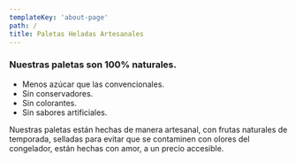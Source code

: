 ```yaml
---
templateKey: 'about-page'
path: /
title: Paletas Heladas Artesanales
---
```

### Nuestras paletas son 100% naturales.

* Menos azúcar que las convencionales.
* Sin conservadores.
* Sin colorantes.
* Sin sabores artificiales.

Nuestras paletas están hechas de manera artesanal, con frutas naturales de temporada, selladas para evitar que se contaminen con olores del congelador, están hechas con amor, a un precio accesible.
